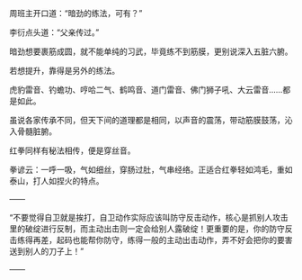 周班主开口道：“暗劲的练法，可有？”

李衍点头道：“父亲传过。”

暗劲想要裹筋成圆，就不能单纯的习武，毕竟练不到筋膜，更别说深入五脏六腑。

若想提升，靠得是另外的练法。

虎豹雷音、钓蟾功、哼哈二气、鹤鸣音、道门雷音、佛门狮子吼、大云雷音……都是如此。

虽说各家传承不同，但天下间的道理都是相同，以声音的震荡，带动筋膜鼓荡，沁入骨髓脏腑。

红拳同样有秘法相传，便是穿丝音。

拳谚云：一呼一吸，气如细丝，穿肠过肚，气串经络。正适合红拳轻如鸿毛，重如泰山，打人如捏火的特点。

——

“不要觉得自卫就是挨打，自卫动作实际应该叫防守反击动作，核心是抓别人攻击里的破绽进行反制，而主动出击则一定会给别人露破绽！更重要的是，你的防守反击练得再差，起码也能帮你防守，练得一般的主动出击动作，弄不好会把你的要害送到别人的刀子上！”

——
